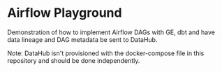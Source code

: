 # Airflow Playground

Demonstration of how to implement Airflow DAGs with GE, dbt and have data lineage and DAG metadata be sent to DataHub.

Note: DataHub isn't provisioned with the docker-compose file in this repository and should be done independently.
